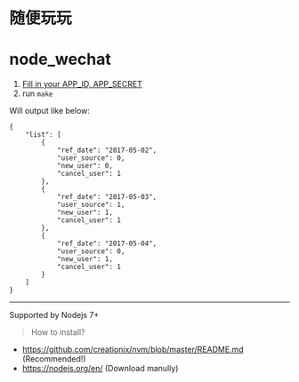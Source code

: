 随便玩玩
===

# node_wechat

1. [Fill in your APP_ID, APP_SECRET](https://github.com/guobinqiu/node_wechat/blob/master/src/main.ts#L9-L10)
2. run `make`

Will output like below:

```
{
    "list": [
        {
            "ref_date": "2017-05-02",
            "user_source": 0,
            "new_user": 0,
            "cancel_user": 1
        },
        {
            "ref_date": "2017-05-03",
            "user_source": 1,
            "new_user": 1,
            "cancel_user": 1
        },
        {
            "ref_date": "2017-05-04",
            "user_source": 0,
            "new_user": 1,
            "cancel_user": 1
        }
    ]
}
```
---

Supported by Nodejs 7+
> How to install?
+ https://github.com/creationix/nvm/blob/master/README.md (Recommended!)
+ https://nodejs.org/en/ (Download manully)

